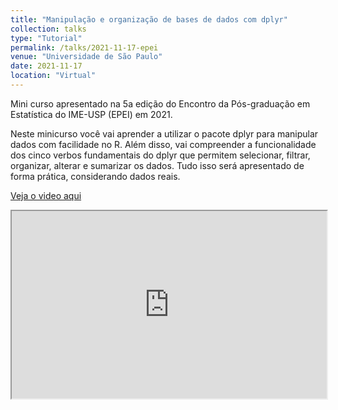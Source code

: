 ```yaml
---
title: "Manipulação e organização de bases de dados com dplyr"
collection: talks
type: "Tutorial"
permalink: /talks/2021-11-17-epei
venue: "Universidade de São Paulo"
date: 2021-11-17
location: "Virtual"
---
```


Mini curso apresentado na 5a edição do Encontro da Pós-graduação em Estatística do IME-USP (EPEI) em 2021.

Neste minicurso você vai aprender a utilizar o pacote dplyr para manipular dados com facilidade no R. Além disso, vai compreender a funcionalidade dos cinco verbos fundamentais do dplyr que permitem selecionar, filtrar, organizar, alterar e sumarizar os dados. Tudo isso será apresentado de forma prática, considerando dados reais.

[Veja o video aqui](https://www.youtube.com/watch?v=2Oo53xKYcCw)

<iframe src="https://www.ime.usp.br/~magno/slides/epei2021" style="width:100%; height:300px;"></iframe>


